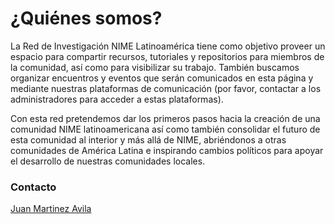 # ¿Quiénes somos?

La Red de Investigación NIME Latinoamérica tiene como objetivo proveer un espacio para compartir recursos, tutoriales y repositorios para miembros de la comunidad, así como para visibilizar su trabajo. También buscamos organizar encuentros y eventos que serán comunicados en esta página y mediante nuestras plataformas de comunicación (por favor, contactar a los administradores para acceder a estas plataformas).

Con esta red pretendemos dar los primeros pasos hacia la creación de una comunidad NIME latinoamericana así como también consolidar el futuro de esta comunidad al interior y más allá de NIME, abriéndonos a otras comunidades de América Latina e inspirando cambios políticos para apoyar el desarrollo de nuestras comunidades locales.

### Contacto

[Juan Martinez Avila](mailto:psxjpma@nottingham.ac.uk)

​
